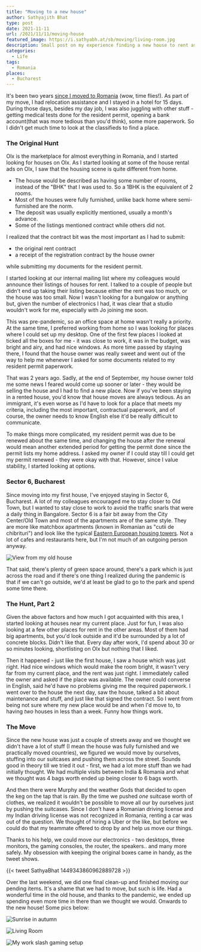 ```yaml
---
title: "Moving to a new house"
author: Sathyajith Bhat
type: post
date: 2021-11-11
url: /2021/11/11/moving-house
featured_image: https://i.sathyabh.at/sb/moving/living-room.jpg
description: Small post on my experience finding a new house to rent as a foreigner in Romania.
categories: 
  - Life
tags:
  - Romania
places:
  - Bucharest
---
```


It's been two years [since I moved to Romania](/2020/01/08/salut-bucharest/) (wow, time flies!). As part of my move, I had relocation assistance and I stayed in a hotel for 15 days. During those days, besides my day job, I was also juggling with other stuff - getting medical tests done for the resident permit, opening a bank account(that was more tedious than you'd think), some more paperwork. So I didn't get much time to look at the classifieds to find a place.

### The Original Hunt

Olx is the marketplace for almost everything in Romania, and I started looking for houses on Olx. As I started looking at some of the house rental ads on Olx, I saw that the housing scene is quite different from home. 

- The house would be described as having some number of rooms, instead of the "BHK" that I was used to. So a 1BHK is the equivalent of 2 rooms.
- Most of the houses were fully furnished, unlike back home where semi-furnished are the norm. 
- The deposit was usually explicitly mentioned, usually a month's advance. 
- Some of the listings mentioned contract while others did not.

I realized that the contract bit was the most important as I had to submit:

- the original rent contract 
- a receipt of the registration contract by the house owner 

while submitting my documents for the resident permit. 

I started looking at our internal mailing list where my colleagues would announce their listings of houses for rent. I talked to a couple of people but didn't end up taking their listing because either the rent was too much, or the house was too small. Now I wasn't looking for a bungalow or anything but, given the number of electronics I had, it was clear that a studio wouldn't work for me, especially with Jo joining me soon. 

This was pre-pandemic, so an office space at home wasn't really a priority. At the same time, I preferred working from home so I was looking for places where I could set up my desktop. One of the first few places I looked at ticked all the boxes for me - it was close to work,  it was in the budget, was bright and airy, and had nice windows. As more time passed by staying there, I found that the house owner was really sweet and went out of the way to help me whenever I asked for some documents related to my resident permit paperwork. 

That was 2 years ago. Sadly, at the end of September, my house owner told me some news I feared would come up sooner or later - they would be selling the house and I had to find a new place.  Now if you've been staying in a rented house, you'd know that house moves are always tedious. As an immigrant, it's even worse as I'd have to look for a place that meets my criteria, including the most important, contractual paperwork, and of course, the owner needs to know English else it'd be really difficult to communicate.

To make things more complicated, my resident permit was due to be renewed about the same time, and changing the house after the renewal would mean another extended period for getting the permit done since the permit lists my home address. I asked my owner if I could stay till I could get my permit renewed - they were okay with that. However, since I value stability, I started looking at options.

### Sector 6, Bucharest

Since moving into my first house, I've enjoyed staying in Sector 6, Bucharest. A lot of my colleagues encouraged me to stay closer to Old Town, but I wanted to stay close to work to avoid the traffic snarls that were a daily thing in Bangalore. Sector 6 is a fair bit away from the City Center/Old Town and most of the apartments are of the same style. They are more like matchbox apartments (known in Romanian as "cutii de chibrituri") and look like the typical [Eastern European housing towers](https://en.wikipedia.org/wiki/Panelak). Not a lot of cafes and restaurants here, but I'm not much of an outgoing person anyway. 

![View from my old house](https://i.sathyabh.at/sb/moving/old-house.jpg)

That said, there's plenty of green space around, there's a park which is just across the road and if there's one thing I realized during the pandemic is that if we can't go outside, we'd at least be glad to go to the park and spend some time there. 

### The Hunt, Part 2
Given the above factors and how much I got acquainted with this area, I started looking at houses near my current place. Just for fun, I was also looking at a few other places for rent in the other areas. Most of them had big apartments, but you'd look outside and it'd be surrounded by a lot of concrete blocks. Didn't like that. Every day after work, I'd spend about 30 or so minutes looking, shortlisting on Olx but nothing that I liked. 

Then it happened - just like the first house, I saw a house which was just right. Had nice windows which would make the room bright, it wasn't very far from my current place, and the rent was just right. I immediately called the owner and asked if the place was available. The owner could converse in English, said he'd have no problems giving me the required paperwork. I went over to the house the next day, saw the house, talked a bit about maintenance and stuff, and just like that signed the contract. So I went from being not sure where my new place would be and when I'd move to, to having *two* houses in less than a week. Funny how things work.

### The Move

Since the new house was just a couple of streets away and we thought we didn't have a lot of stuff (I mean the house was fully furnished and we practically moved countries), we figured we would move by ourselves, stuffing into our suitcases and pushing them across the street. Sounds good in theory till we tried it out - first, we had a lot more stuff than we had initially thought. We had multiple visits between India & Romania and what we thought was 4 bags worth ended up being closer to 6 bags worth. 

And then there were Murphy and the weather Gods that decided to open the keg on the tap that is rain. By the time we pushed _one_ suitcase worth of clothes, we realized it wouldn't be possible to move all our by ourselves just by pushing the suitcases. Since I don't have a Romanian driving license and my Indian driving license was not recognized in Romania, renting a car was out of the question. We thought of hiring a Uber or the like, but before we could do that my teammate offered to drop by and help us move our things.

Thanks to his help, we could move our electronics - two desktops, three monitors, the gaming consoles, the router, the speakers.. and many more safely. My obsession with keeping the original boxes came in handy, as the tweet shows. 

{{< tweet SathyaBhat 1449343860962889728 >}}

Over the last weekend, we did one final clean-up and finished moving our pending items. It's a shame that we had to move, but such is life. Had a wonderful time in the old house, and thanks to the pandemic, we ended up spending even more time in there than we thought we would. Onwards to the new house! Some pics below:

![Sunrise in autumn](https://i.sathyabh.at/sb/moving/sunrise.jpg)

![Living Room](https://i.sathyabh.at/sb/moving/living-room.jpg)

![My work slash gaming setup](https://i.sathyabh.at/sb/moving/work-setup.jpg)

